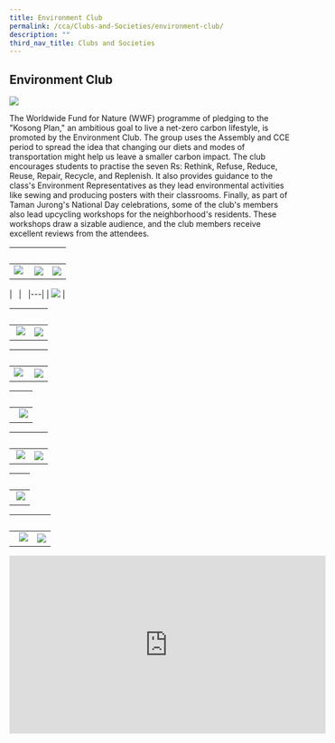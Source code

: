 ```yaml
---
title: Environment Club
permalink: /cca/Clubs-and-Societies/environment-club/
description: ""
third_nav_title: Clubs and Societies
---
```

## Environment Club 

![](/images/JSSEC1.jpg) 


The Worldwide Fund for Nature (WWF) programme of pledging to the "Kosong Plan," an ambitious goal to live a net-zero carbon lifestyle, is promoted by the Environment Club. The group uses the Assembly and CCE period to spread the idea that changing our diets and modes of transportation might help us leave a smaller carbon impact. The club encourages students to practise the seven Rs: Rethink, Refuse, Reduce, Reuse, Repair, Recycle, and Replenish. It also provides guidance to the class's Environment Representatives as they lead environmental activities like sewing and producing posters with their classrooms. Finally, as part of Taman Jurong's National Day celebrations, some of the club's members also lead upcycling workshops for the neighborhood's residents. These workshops draw a sizable audience, and the club members receive excellent reviews from the attendees.


|   |   |   |  
|---|---|---| 
| ![](/images/JSE1.jpeg)  | ![](/images/JSE2.jpeg)  | ![](/images/JSE3.jpeg)  |

|   |   
|---|
| ![](/images/JSE4.jpeg) |


|   |   |  
|---|---|  
| ![](/images/JSE5.jpeg) | ![](/images/JSE6.jpeg) |


|   |   |  
|---|---|  
|![](/images/JSE7.jpeg) |![](/images/JSE8.jpeg)  |


|   |
|---|
|  ![](/images/JSE9.jpeg) | 


|   |   |  
|---|---|  
| ![](/images/JSE10.jpeg) |![](/images/JSE11.jpeg)  |


|   |
|---|
| ![](/images/JS12.jpeg)  |


|   |   |  
|---|---|  
|  ![](/images/JSE14.jpeg) | ![](/images/JSE15.jpeg) |


<iframe width="560" height="315" src="https://www.youtube.com/embed/57SdsKVFWO0" title="YouTube video player" frameborder="0" allow="accelerometer; autoplay; clipboard-write; encrypted-media; gyroscope; picture-in-picture; web-share" allowfullscreen></iframe>

